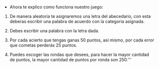 - Ahora te explico como funciona nuestro juego: 
  
1. De manera aleatoria te 
asignaremos una letra del abecedario, con esta deberas escribir una palabra de acuerdo con la categoria asignada.

2. Debes escribir una palabra con la letra dada.

3. Por cada acierto que tengas ganas 50 puntos, así mismo, por cada error que cometas perderás 25 puntos.

4. Puedes escoger las rondas que desees, para hacer la mayor cantidad de puntos, la mayor cantidad de puntos por ronda son 250.'''